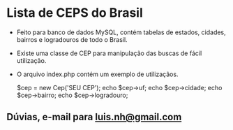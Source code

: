 Lista de CEPS do Brasil
===========================

- Feito para banco de dados MySQL, contém tabelas de estados, cidades, bairros e logradouros de todo o Brasil.
- Existe uma classe de CEP para manipulação das buscas de fácil utilização.
- O arquivo index.php contém um exemplo de utilizaçãos.

	$cep = new Cep('SEU CEP');
	echo $cep->uf;
	echo $cep->cidade;
	echo $cep->bairro;
	echo $cep->logradouro;
	
## Dúvias, e-mail para <luis.nh@gmail.com> ##